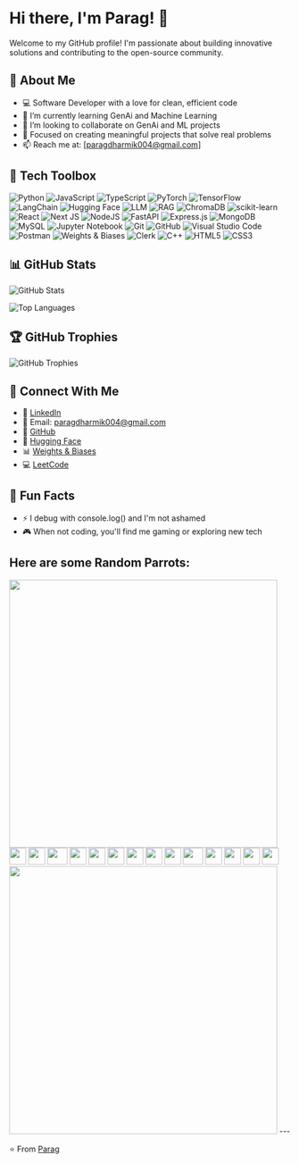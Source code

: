 # Hi there, I'm Parag! 👋

Welcome to my GitHub profile! I'm passionate about building innovative solutions and contributing to the open-source community.

## 🚀 About Me

- 💻 Software Developer with a love for clean, efficient code
- 🌱 I’m currently learning GenAi and Machine Learning
- 👯 I’m looking to collaborate on GenAi and ML projects
- 🎯 Focused on creating meaningful projects that solve real problems
- 📫 Reach me at: [paragdharmik004@gmail.com]

## 🧰 Tech Toolbox

![Python](https://img.shields.io/badge/python-3670A0?style=for-the-badge&logo=python&logoColor=ffdd54)
![JavaScript](https://img.shields.io/badge/javascript-%23323330.svg?style=for-the-badge&logo=javascript&logoColor=%23F7DF1E)
![TypeScript](https://img.shields.io/badge/typescript-%23007ACC.svg?style=for-the-badge&logo=typescript&logoColor=white)
![PyTorch](https://img.shields.io/badge/PyTorch-%23EE4C2C.svg?style=for-the-badge&logo=PyTorch&logoColor=white)
![TensorFlow](https://img.shields.io/badge/TensorFlow-%23FF6F00.svg?style=for-the-badge&logo=TensorFlow&logoColor=white)
![LangChain](https://img.shields.io/badge/LangChain-1C3C3C?style=for-the-badge&logo=langchain&logoColor=white)
![Hugging Face](https://img.shields.io/badge/🤗%20Hugging%20Face-FFD21E?style=for-the-badge&logoColor=black)
![LLM](https://img.shields.io/badge/LLM-FF6B6B?style=for-the-badge&logoColor=white)
![RAG](https://img.shields.io/badge/RAG-4ECDC4?style=for-the-badge&logoColor=white)
![ChromaDB](https://img.shields.io/badge/ChromaDB-FF6B35?style=for-the-badge&logoColor=white)
![scikit-learn](https://img.shields.io/badge/scikit--learn-%23F7931E.svg?style=for-the-badge&logo=scikit-learn&logoColor=white)
![React](https://img.shields.io/badge/react-%2320232a.svg?style=for-the-badge&logo=react&logoColor=%2361DAFB)
![Next JS](https://img.shields.io/badge/Next-black?style=for-the-badge&logo=next.js&logoColor=white)
![NodeJS](https://img.shields.io/badge/node.js-6DA55F?style=for-the-badge&logo=node.js&logoColor=white)
![FastAPI](https://img.shields.io/badge/FastAPI-005571?style=for-the-badge&logo=fastapi)
![Express.js](https://img.shields.io/badge/express.js-%23404d59.svg?style=for-the-badge&logo=express&logoColor=%2361DAFB)
![MongoDB](https://img.shields.io/badge/MongoDB-%234ea94b.svg?style=for-the-badge&logo=mongodb&logoColor=white)
![MySQL](https://img.shields.io/badge/mysql-%2300f.svg?style=for-the-badge&logo=mysql&logoColor=white)
![Jupyter Notebook](https://img.shields.io/badge/jupyter-%23FA0F00.svg?style=for-the-badge&logo=jupyter&logoColor=white)
![Git](https://img.shields.io/badge/git-%23F05033.svg?style=for-the-badge&logo=git&logoColor=white)
![GitHub](https://img.shields.io/badge/github-%23121011.svg?style=for-the-badge&logo=github&logoColor=white)
![Visual Studio Code](https://img.shields.io/badge/Visual%20Studio%20Code-0078d4.svg?style=for-the-badge&logo=visual-studio-code&logoColor=white)
![Postman](https://img.shields.io/badge/Postman-FF6C37?style=for-the-badge&logo=postman&logoColor=white)
![Weights & Biases](https://img.shields.io/badge/Weights_&_Biases-FFBE0B?style=for-the-badge&logo=WeightsAndBiases&logoColor=black)
![Clerk](https://img.shields.io/badge/Clerk-6C47FF?style=for-the-badge&logo=clerk&logoColor=white)
![C++](https://img.shields.io/badge/c++-%2300599C.svg?style=for-the-badge&logo=c%2B%2B&logoColor=white)
![HTML5](https://img.shields.io/badge/html5-%23E34F26.svg?style=for-the-badge&logo=html5&logoColor=white)
![CSS3](https://img.shields.io/badge/css3-%231572B6.svg?style=for-the-badge&logo=css3&logoColor=white)

## 📊 GitHub Stats

![GitHub Stats](https://github-readme-stats.vercel.app/api?username=ParagD004&show_icons=true&theme=radical)

![Top Languages](https://github-readme-stats.vercel.app/api/top-langs/?username=ParagD004&layout=compact&theme=radical)

## 🏆 GitHub Trophies

![GitHub Trophies](https://github-profile-trophy.vercel.app/?username=ParagD004&theme=radical&no-frame=false&no-bg=true&margin-w=4)

## 🤝 Connect With Me

- 💼 [LinkedIn](https://www.linkedin.com/in/parag-dharmik-445ab9257)
- 📧 Email: paragdharmik004@gmail.com
- 🐙 [GitHub](https://github.com/ParagD004)
- 🤗 [Hugging Face](https://huggingface.co/ParagD004)
- 📊 [Weights & Biases](https://wandb.ai/paragd004)
- 💻 [LeetCode](https://leetcode.com/u/ParagDharmik/)

## 💭 Fun Facts

- ⚡ I debug with console.log() and I'm not ashamed
- 🎮 When not coding, you'll find me gaming or exploring new tech

## Here are some Random Parrots:
<img src="https://www.animatedimages.org/data/media/562/animated-line-image-0184.gif" width="480" />
<div>
    <img src="https://cultofthepartyparrot.com/parrots/hd/darkmodeparrot.gif" width="30" height="30"/>
    <img src="https://cultofthepartyparrot.com/parrots/loveparrot.gif" width="30" height="30"/>
    <img src="https://cultofthepartyparrot.com/parrots/hd/evilparrot.gif" width="36" height="30"/>
    <img src="https://cultofthepartyparrot.com/parrots/hd/angelparrot.gif" width="30" height="30"/>
    <img src="https://cultofthepartyparrot.com/parrots/hd/ultrafastparrot.gif" width="30" height="30"/>
    <img src="https://cultofthepartyparrot.com/parrots/hd/aussiecongaparrot.gif" width="30" height="30"/>
    <img src="https://cultofthepartyparrot.com/parrots/hd/reverseportalblueparrot.gif" width="30" height="30"/>
    <img src="https://cultofthepartyparrot.com/parrots/hd/githubparrot.gif" width="30" height="30"/>
    <img src="https://cultofthepartyparrot.com/parrots/databaseparrot.gif" width="30" height="30"/>
    <img src="https://cultofthepartyparrot.com/parrots/hd/biparrot.gif" width="36" height="30"/>
    <img src="https://cultofthepartyparrot.com/parrots/hd/vacationparrot.gif" width="30" height="30"/>
    <img src="https://cultofthepartyparrot.com/parrots/luckyparrot.gif" width="30" height="30"/>
    <img src="https://cultofthepartyparrot.com/parrots/rotatingparrot.gif" width="30" height="30"/>
    <img src="https://cultofthepartyparrot.com/parrots/hd/bunnyparrot.gif" width="30" height="30"/>
</div>
<img src="https://www.animatedimages.org/data/media/562/animated-line-image-0184.gif" width="480" />
---

⭐️ From [Parag](https://github.com/ParagD004)

